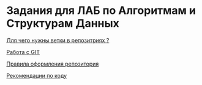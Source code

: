 # Задания для ЛАБ по Алгоритмам и Cтруктурам Данных


[Для чего нужны ветки в репозитриях ?](<What_are_branches_in_repositories_for.md>)

[Работа с GIT](GIT.md)

[Правила оформления репозитория](Repository_design_rules.md)

[Рекомендации по коду](recommendation.md)
